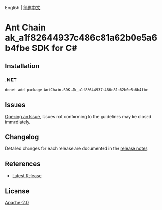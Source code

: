 English | [简体中文](README-CN.md)

# Ant Chain ak_a1f82644937c486c81a62b0e5a6b4fbe SDK for C#

## Installation

### .NET

```bash
donet add package AntChain.SDK.Ak_a1f82644937c486c81a62b0e5a6b4fbe
```

## Issues

[Opening an Issue](https://github.com/alipay/antchain-openapi-prod-sdk/issues/new), Issues not conforming to the guidelines may be closed immediately.

## Changelog

Detailed changes for each release are documented in the [release notes](./ChangeLog.md).

## References

* [Latest Release](https://github.com/alipay/antchain-openapi-prod-sdk/)

## License

[Apache-2.0](http://www.apache.org/licenses/LICENSE-2.0)
